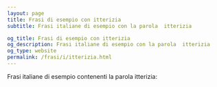 ```yaml
---
layout: page
title: Frasi di esempio con itterizia 
subtitle: Frasi italiane di esempio con la parola  itterizia

og_title: Frasi di esempio con itterizia 
og_description: Frasi italiane di esempio con la parola  itterizia
og_type: website
permalink: /frasi/i/itterizia.html
---
```


Frasi italiane di esempio contenenti la parola itterizia:


